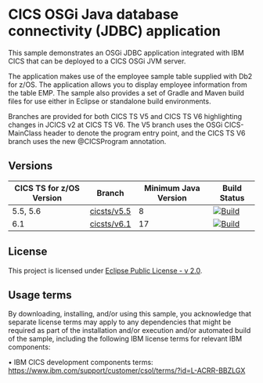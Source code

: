 # CICS OSGi Java database connectivity (JDBC) application

This sample demonstrates an OSGi JDBC application integrated with IBM CICS that can be deployed to a CICS OSGi JVM server.

The application makes use of the employee sample table supplied with Db2 for z/OS. The application allows you to display employee information from the table EMP. The sample also provides a set of Gradle and Maven build files for use either in Eclipse or standalone build environments.

Branches are provided for both CICS TS V5 and CICS TS V6 highlighting changes in JCICS v2 at CICS TS V6. The V5 branch uses the OSGi CICS-MainClass header to denote the program entry point, and the CICS TS V6 branch uses the new @CICSProgram annotation.

## Versions
| CICS TS for z/OS Version | Branch                                 | Minimum Java Version | Build Status |
|--------------------------|----------------------------------------|----------------------|--------------|
| 5.5, 5.6                 | [cicsts/v5.5](/../../tree/cicsts/v5.5) | 8                    | [![Build](https://github.com/cicsdev/cics-java-osgi-jdbc/actions/workflows/java.yml/badge.svg?branch=cicsts%2Fv5.5)](https://github.com/cicsdev/cics-java-osgi-jdbc/actions/workflows/java.yml) |
| 6.1                      | [cicsts/v6.1](/../../tree/cicsts/v6.1) | 17                   | [![Build](https://github.com/cicsdev/cics-java-osgi-jdbc/actions/workflows/java.yml/badge.svg?branch=cicsts%2Fv6.1)](https://github.com/cicsdev/cics-java-osgi-jdbc/actions/workflows/java.yml) |

## License
This project is licensed under [Eclipse Public License - v 2.0](LICENSE).

## Usage terms
By downloading, installing, and/or using this sample, you acknowledge that separate license terms may apply to any dependencies that might be required as part of the installation and/or execution and/or automated build of the sample, including the following IBM license terms for relevant IBM components:

• IBM CICS development components terms: https://www.ibm.com/support/customer/csol/terms/?id=L-ACRR-BBZLGX
